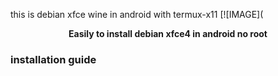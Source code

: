 this is debian xfce wine in android with termux-x11
[![IMAGE](
<b><p align="center">Easily to install debian xfce4 in android no root</p></b>

### installation guide
